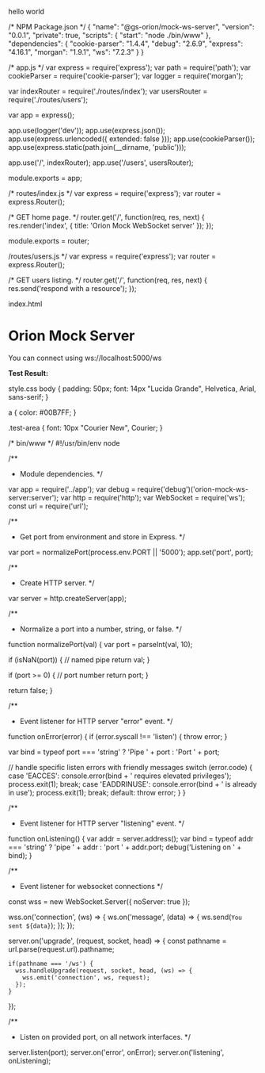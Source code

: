 hello world

/* NPM Package.json */
{
  "name": "@gs-orion/mock-ws-server",
  "version": "0.0.1",
  "private": true,
  "scripts": {
    "start": "node ./bin/www"
  },
  "dependencies": {
    "cookie-parser": "1.4.4",
    "debug": "2.6.9",
    "express": "4.16.1",
    "morgan": "1.9.1",
    "ws": "7.2.3"
  }
}

/* app.js */
var express = require('express');
var path = require('path');
var cookieParser = require('cookie-parser');
var logger = require('morgan');

var indexRouter = require('./routes/index');
var usersRouter = require('./routes/users');

var app = express();

app.use(logger('dev'));
app.use(express.json());
app.use(express.urlencoded({ extended: false }));
app.use(cookieParser());
app.use(express.static(path.join(__dirname, 'public')));

app.use('/', indexRouter);
app.use('/users', usersRouter);

module.exports = app;

/* routes/index.js */
var express = require('express');
var router = express.Router();

/* GET home page. */
router.get('/', function(req, res, next) {
  res.render('index', { title: 'Orion Mock WebSocket server' });
});

module.exports = router;

/routes/users.js */
var express = require('express');
var router = express.Router();

/* GET users listing. */
router.get('/', function(req, res, next) {
  res.send('respond with a resource');
});

index.html

<html>

<head>
  <title>Orion Mock Server</title>
  <link rel="stylesheet" href="/stylesheets/style.css">
</head>

<body>
  <h1>Orion Mock Server</h1>
  <p>You can connect using ws://localhost:5000/ws</p>
  <div class="test-area">
    <p><strong>Test Result:</strong></p>
    <div id="output"></div>
  </div>
</body>

<script language="javascript" type="text/javascript">

  var wsUri = "ws://localhost:5000/ws";
  var output;

  function init()
  {
    output = document.getElementById("output");
    testWebSocket();
  }

  function testWebSocket()
  {
    websocket = new WebSocket(wsUri);
    websocket.onopen = function(evt) { onOpen(evt) };
    websocket.onclose = function(evt) { onClose(evt) };
    websocket.onmessage = function(evt) { onMessage(evt) };
    websocket.onerror = function(evt) { onError(evt) };
  }

  function onOpen(evt)
  {
    writeToScreen("CONNECTED");
    doSend("WebSocket message request");
  }

  function onClose(evt)
  {
    writeToScreen("DISCONNECTED");
  }

  function onMessage(evt)
  {
    writeToScreen('<span style="color: blue;">RESPONSE: ' + evt.data+'</span>');
    websocket.close();
  }

  function onError(evt)
  {
    writeToScreen('<span style="color: red;">ERROR:</span> ' + evt.data);
  }

  function doSend(message)
  {
    writeToScreen("SENT: " + message);
    websocket.send(message);
  }

  function writeToScreen(message)
  {
    var pre = document.createElement("p");
    pre.style.wordWrap = "break-word";
    pre.innerHTML = message;
    output.appendChild(pre);
  }

  window.addEventListener("load", init, false);

  </script>


</html>

style.css
body {
  padding: 50px;
  font: 14px "Lucida Grande", Helvetica, Arial, sans-serif;
}

a {
  color: #00B7FF;
}

.test-area {
  font: 10px "Courier New", Courier;
}

/* bin/www */
#!/usr/bin/env node

/**
 * Module dependencies.
 */

var app = require('../app');
var debug = require('debug')('orion-mock-ws-server:server');
var http = require('http');
var WebSocket = require('ws');
const url = require('url');

/**
 * Get port from environment and store in Express.
 */

var port = normalizePort(process.env.PORT || '5000');
app.set('port', port);

/**
 * Create HTTP server.
 */

var server = http.createServer(app);



/**
 * Normalize a port into a number, string, or false.
 */

function normalizePort(val) {
  var port = parseInt(val, 10);

  if (isNaN(port)) {
    // named pipe
    return val;
  }

  if (port >= 0) {
    // port number
    return port;
  }

  return false;
}

/**
 * Event listener for HTTP server "error" event.
 */

function onError(error) {
  if (error.syscall !== 'listen') {
    throw error;
  }

  var bind = typeof port === 'string'
    ? 'Pipe ' + port
    : 'Port ' + port;

  // handle specific listen errors with friendly messages
  switch (error.code) {
    case 'EACCES':
      console.error(bind + ' requires elevated privileges');
      process.exit(1);
      break;
    case 'EADDRINUSE':
      console.error(bind + ' is already in use');
      process.exit(1);
      break;
    default:
      throw error;
  }
}

/**
 * Event listener for HTTP server "listening" event.
 */

function onListening() {
  var addr = server.address();
  var bind = typeof addr === 'string'
    ? 'pipe ' + addr
    : 'port ' + addr.port;
  debug('Listening on ' + bind);
}

/**
 * Event listener for websocket connections
 */

 const wss = new WebSocket.Server({ noServer: true });

 wss.on('connection', (ws) => {
   ws.on('message', (data) => {
      ws.send(`You sent ${data}`);
  });
 });

 

 server.on('upgrade', (request, socket, head) => {
    const pathname = url.parse(request.url).pathname;

    if(pathname === '/ws') {
      wss.handleUpgrade(request, socket, head, (ws) => {
        wss.emit('connection', ws, request);
      });
    }
 });

 /**
 * Listen on provided port, on all network interfaces.
 */

server.listen(port);
server.on('error', onError);
server.on('listening', onListening);


